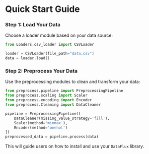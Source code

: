# Quick Start Guide

### Step 1: Load Your Data
Choose a loader module based on your data source:

```python
from Loaders.csv_loader import CSVLoader

loader = CSVLoader(file_path="data.csv")
data = loader.load()
```

### Step 2: Preprocess Your Data
Use the preprocessing modules to clean and transform your data:

```python
from preprocess.pipeline import PreprocessingPipeline
from preprocess.scaling import Scaler
from preprocess.encoding import Encoder
from preprocess.Cleaning import DataCleaner

pipeline = PreprocessingPipeline([
    DataCleaner(missing_value_strategy='fill'),
    Scaler(method='minmax'),
    Encoder(method='onehot')
])
preprocessed_data = pipeline.process(data)
```

This will guide users on how to install and use your `DataFlux` library.

